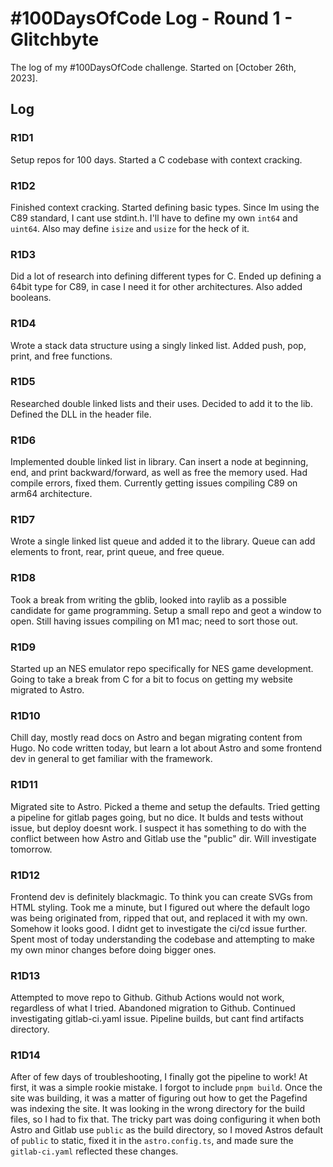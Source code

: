# #100DaysOfCode Log - Round 1 - Glitchbyte

The log of my #100DaysOfCode challenge. Started on [October 26th, 2023].

## Log

### R1D1 
Setup repos for 100 days. Started a C codebase with context cracking.

### R1D2
Finished context cracking. Started defining basic types. Since Im using the C89 standard, I cant use stdint.h.
I'll have to define my own `int64` and `uint64`. Also may define `isize` and `usize` for the heck of it.

### R1D3
Did a lot of research into defining different types for C. Ended up defining a 64bit type for C89, in case I need it for other architectures. Also added booleans.

### R1D4
Wrote a stack data structure using a singly linked list. Added push, pop, print, and free functions.

### R1D5
Researched double linked lists and their uses. Decided to add it to the lib. Defined the DLL in the header file.

### R1D6
Implemented double linked list in library. Can insert a node at beginning, end, and print backward/forward, as well as free the memory used. Had compile errors, fixed them. Currently getting issues compiling C89 on arm64 architecture.

### R1D7
Wrote a single linked list queue and added it to the library. Queue can add elements to front, rear, print queue, and free queue.

### R1D8
Took a break from writing the gblib, looked into raylib as a possible candidate for game programming. Setup a small repo and geot a window to open. Still having issues compiling on M1 mac; need to sort those out.

### R1D9
Started up an NES emulator repo specifically for NES game development. Going to take a break from C for a bit to focus on getting my website migrated to Astro.

### R1D10
Chill day, mostly read docs on Astro and began migrating content from Hugo. No code written today, but learn a lot about Astro and some frontend dev in general to get familiar with the framework.

### R1D11
Migrated site to Astro. Picked a theme and setup the defaults. Tried getting a pipeline for gitlab pages going, but no dice. It bulds and tests without issue, but deploy doesnt work. I suspect it has something to do with the conflict between how Astro and Gitlab use the "public" dir. Will investigate tomorrow.

### R1D12
Frontend dev is definitely blackmagic. To think you can create SVGs from HTML styling. Took me a minute, but I figured out where the default logo was being originated from, ripped that out, and replaced it with my own. Somehow it looks good. I didnt get to investigate the ci/cd issue further. Spent most of today understanding the codebase and attempting to make my own minor changes before doing bigger ones.

### R1D13
Attempted to move repo to Github. Github Actions would not work, regardless of what I tried. Abandoned migration to Github. Continued investigating gitlab-ci.yaml issue. Pipeline builds, but cant find artifacts directory.

### R1D14
After of few days of troubleshooting, I finally got the pipeline to work! At first, it was a simple rookie mistake. I forgot to include `pnpm build`. Once the site was building, it was a matter of figuring out how to get the Pagefind was indexing the site. It was looking in the wrong directory for the build files, so I had to fix that. The tricky part was doing configuring it when both Astro and Gitlab use `public` as the build directory, so I moved Astros default of `public` to static, fixed it in the `astro.config.ts`, and made sure the `gitlab-ci.yaml` reflected these changes.
